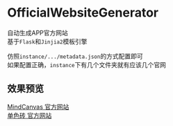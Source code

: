 # OfficialWebsiteGenerator

自动生成APP官方网站  
基于`Flask`和`Jinjia2`模板引擎

仿照`instance/.../metadata.json`的方式配置即可  
如果配置正确，`instance`下有几个文件夹就有应该几个官网

## 效果预览
[MindCanvas 官方网站](http://apps.chenjt.com/mindcanvas/)  
[单色砖 官方网站](http://apps.chenjt.com/monochromebrick/)  
